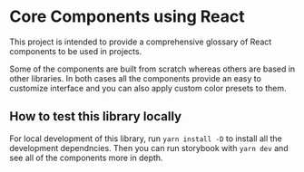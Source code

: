 # Core Components using React

This project is intended to provide a comprehensive glossary of React components to be used in projects.

Some of the components are built from scratch whereas others are based in other libraries. 
In both cases all the components provide an easy to customize interface and you can also apply custom color presets to them. 

## How to test this library locally

For local development of this library, run `yarn install -D` to install all the development dependncies.
Then you can run storybook with `yarn dev` and see all of the components more in depth.